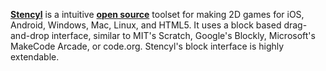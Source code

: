 [**Stencyl**](https://www.stencyl.com/) is a intuitive [**open source**](https://github.com/Stencyl/stencyl-engine) toolset for making 2D games for iOS, Android, Windows, Mac, Linux, and HTML5.
It uses a block based drag-and-drop interface, similar to MIT's Scratch, Google's Blockly, Microsoft's MakeCode Arcade, or code.org. Stencyl's block interface is highly extendable.
